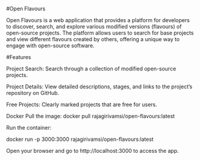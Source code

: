 #Open Flavours

Open Flavours is a web application that provides a platform for developers to discover, search, and explore various modified versions (flavours) of open-source projects. 
The platform allows users to search for base projects and view different flavours created by others, offering a unique way to engage with open-source software.

#Features

Project Search: Search through a collection of modified open-source projects.

Project Details: View detailed descriptions, stages, and links to the project’s repository on GitHub.

Free Projects: Clearly marked projects that are free for users.


Docker
Pull the image:
docker pull rajagirivamsi/open-flavours:latest

Run the container:

docker run -p 3000:3000 rajagirivamsi/open-flavours:latest

Open your browser and go to http://localhost:3000 to access the app.
